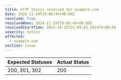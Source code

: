 ```yaml
---
title: HTTP Status resolved for example.com
date: 2024-11-29T19:06:49+00:00Z
resolved: True
resolvedWhen: 2024-11-29T19:06:49+00:00Z
resolvedStartTime: 2024-10-25T21:09:43.191474+00:00
severity: notice
affected:
  - example.com
section: issue
---
```


| Expected Statuses | Actual Status  |
|-------------------|----------------|
| 200, 301, 302 | 200 |
